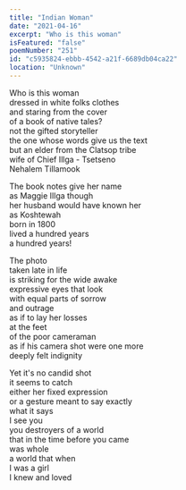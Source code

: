 ```yaml
---
title: "Indian Woman"
date: "2021-04-16"
excerpt: "Who is this woman"
isFeatured: "false"
poemNumber: "251"
id: "c5935824-ebbb-4542-a21f-6689db04ca22"
location: "Unknown"
---
```


Who is this woman  
dressed in white folks clothes  
and staring from the cover  
of a book of native tales?  
not the gifted storyteller  
the one whose words give us the text  
but an elder from the Clatsop tribe  
wife of Chief Illga - Tsetseno  
Nehalem Tillamook

The book notes give her name  
as Maggie Illga though  
her husband would have known her  
as Koshtewah  
born in 1800  
lived a hundred years  
a hundred years!

The photo  
taken late in life  
is striking for the wide awake  
expressive eyes that look  
with equal parts of sorrow  
and outrage  
as if to lay her losses  
at the feet  
of the poor cameraman  
as if his camera shot were one more  
deeply felt indignity

Yet it's no candid shot  
it seems to catch  
either her fixed expression  
or a gesture meant to say exactly  
what it says  
I see you  
you destroyers of a world  
that in the time before you came  
was whole  
a world that when  
I was a girl  
I knew and loved
